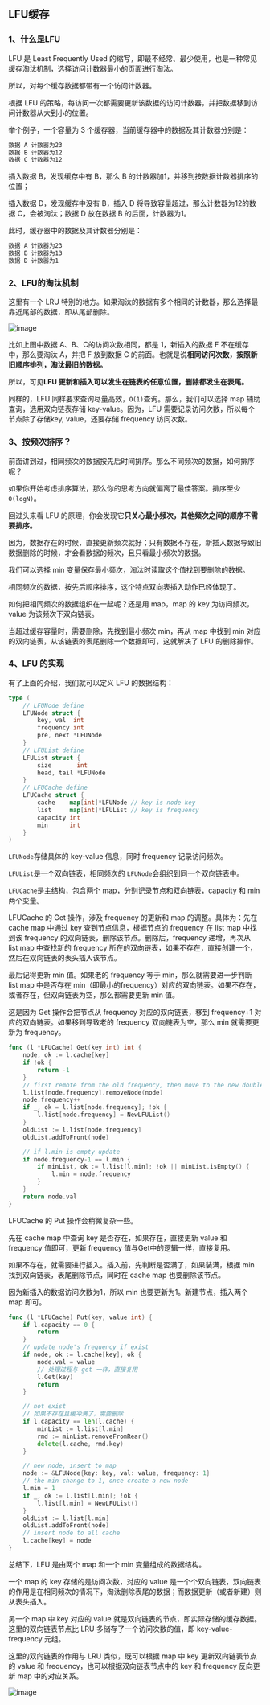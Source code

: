 ## LFU缓存

### 1、什么是LFU

LFU 是 Least Frequently Used 的缩写，即最不经常、最少使用，也是一种常见缓存淘汰机制，选择访问计数器最小的页面进行淘汰。

所以，对每个缓存数据都带有一个访问计数器。



根据 LFU 的策略，每访问一次都需要更新该数据的访问计数器，并把数据移到访问计数器从大到小的位置。

举个例子，一个容量为 3 个缓存器，当前缓存器中的数据及其计数器分别是：

```sh
数据 A 计数器为23
数据 B 计数器为12
数据 C 计数器为12
```

插入数据 B，发现缓存中有 B，那么 B 的计数器加1，并移到按数据计数器排序的位置；

插入数据 D，发现缓存中没有 B，插入 D 将导致容量超过，那么计数器为12的数据 C，会被淘汰；数据 D 放在数据 B 的后面，计数器为1。

此时，缓存器中的数据及其计数器分别是：

```sh
数据 A 计数器为23
数据 B 计数器为13
数据 D 计数器为1
```



### 2、LFU的淘汰机制

这里有一个 LRU 特别的地方。如果淘汰的数据有多个相同的计数器，那么选择最靠近尾部的数据，即从尾部删除。

![image](images/lfu_cache.png)

比如上图中数据 A、B、C的访问次数相同，都是 1，新插入的数据 F 不在缓存中，那么要淘汰 A，并把 F 放到数据 C 的前面。也就是说**相同访问次数，按照新旧顺序排列，淘汰最旧的数据。**

所以，可见**LFU 更新和插入可以发生在链表的任意位置，删除都发生在表尾。**



同样的，LFU 同样要求查询尽量高效，`O(1)`查询。那么，我们可以选择 map 辅助查询，选用双向链表存储 key-value。因为，LFU 需要记录访问次数，所以每个节点除了存储key, value，还要存储 frequency 访问次数。



### 3、按频次排序？

前面讲到过，相同频次的数据按先后时间排序。那么不同频次的数据，如何排序呢？

如果你开始考虑排序算法，那么你的思考方向就偏离了最佳答案。排序至少`O(logN)`。

回过头来看 LFU 的原理，你会发现它**只关心最小频次，其他频次之间的顺序不需要排序。**

因为，数据存在的时候，直接更新频次就好；只有数据不存在，新插入数据导致旧数据删除的时候，才会看数据的频次，且只看最小频次的数据。



我们可以选择 min 变量保存最小频次，淘汰时读取这个值找到要删除的数据。

相同频次的数据，按先后顺序排序，这个特点双向表插入动作已经体现了。

如何把相同频次的数据组织在一起呢？还是用 map，map 的 key 为访问频次，value 为该频次下双向链表。

当超过缓存容量时，需要删除，先找到最小频次 min，再从 map 中找到 min 对应的双向链表，从该链表的表尾删除一个数据即可，这就解决了 LFU 的删除操作。



### 4、LFU 的实现

有了上面的介绍，我们就可以定义 LFU 的数据结构：

```go
type (
	// LFUNode define
	LFUNode struct {
		key, val  int
		frequency int
		pre, next *LFUNode
	}
	// LFUList define
	LFUList struct {
		size       int
		head, tail *LFUNode
	}
	// LFUCache define
	LFUCache struct {
		cache    map[int]*LFUNode // key is node key
		list     map[int]*LFUList // key is frequency
		capacity int
		min      int
	}
)
```

`LFUNode`存储具体的 key-value 信息，同时 frequency 记录访问频次。

`LFUList`是一个双向链表，相同频次的 `LFUNode`会组织到同一个双向链表中。

`LFUCache`是主结构，包含两个 map，分别记录节点和双向链表，capacity 和 min 两个变量。



LFUCache 的 Get 操作，涉及 frequency 的更新和 map 的调整。具体为：先在 cache map 中通过 key 查到节点信息，根据节点的 frequency 在 list map 中找到该 frequency 的双向链表，删除该节点。删除后，frequency 递增，再次从 list map 中查找新的 frequency 所在的双向链表，如果不存在，直接创建一个，然后在双向链表的表头插入该节点。

最后记得更新 min 值。如果老的 frequency 等于 min，那么就需要进一步判断 list map 中是否存在 min（即最小的frequency）对应的双向链表。如果不存在，或者存在，但双向链表为空，那么都需要更新 min 值。

这是因为 Get 操作会把节点从 frequency 对应的双向链表，移到 frequency+1 对应的双向链表。如果移到导致老的 frequency 双向链表为空，那么 min 就需要更新为 frequency。

```go
func (l *LFUCache) Get(key int) int {
	node, ok := l.cache[key]
	if !ok {
		return -1
	}
	// first remote from the old frequency, then move to the new double list
	l.list[node.frequency].removeNode(node)
	node.frequency++
	if _, ok = l.list[node.frequency]; !ok {
		l.list[node.frequency] = NewLFUList()
	}
	oldList := l.list[node.frequency]
	oldList.addToFront(node)

	// if l.min is empty update
	if node.frequency-1 == l.min {
		if minList, ok := l.list[l.min]; !ok || minList.isEmpty() {
			l.min = node.frequency
		}
	}
	return node.val
}
```



LFUCache 的 Put 操作会稍微复杂一些。

先在 cache map 中查询 key 是否存在，如果存在，直接更新 value 和 frequency 值即可，更新 frequency 值与Get中的逻辑一样，直接复用。

如果不存在，就需要进行插入。插入前，先判断是否满了，如果装满，根据 min 找到双向链表，表尾删除节点，同时在 cache map 也要删除该节点。

因为新插入的数据访问次数为1，所以 min 也要更新为1。新建节点，插入两个  map 即可。

```go
func (l *LFUCache) Put(key, value int) {
	if l.capacity == 0 {
		return
	}
	// update node's frequency if exist
	if node, ok := l.cache[key]; ok {
		node.val = value
		// 处理过程与 get 一样，直接复用
		l.Get(key)
		return
	}

	// not exist
	// 如果不存在且缓冲满了，需要删除
	if l.capacity == len(l.cache) {
		minList := l.list[l.min]
		rmd := minList.removeFromRear()
		delete(l.cache, rmd.key)
	}

	// new node, insert to map
	node := &LFUNode{key: key, val: value, frequency: 1}
	// the min change to 1, once create a new node
	l.min = 1
	if _, ok := l.list[l.min]; !ok {
		l.list[l.min] = NewLFUList()
	}
	oldList := l.list[l.min]
	oldList.addToFront(node)
	// insert node to all cache
	l.cache[key] = node
}
```



总结下，LFU 是由两个 map 和一个 min 变量组成的数据结构。

一个 map 的 key 存储的是访问次数，对应的 value 是一个个双向链表，双向链表的作用是在相同频次的情况下，淘汰删除表尾的数据；而数据更新（或者新建）则从表头插入。

另一个 map 中 key 对应的 value 就是双向链表的节点，即实际存储的缓存数据。这里的双向链表节点比 LRU 多储存了一个访问次数的值，即 key-value-frequency 元组。

这里的双向链表的作用与 LRU 类似，既可以根据 map 中 key 更新双向链表节点的 value 和 frequency，也可以根据双向链表节点中的 key 和 frequency 反向更新 map 中的对应关系。

![image](images/lfu_cache_struct.png)
